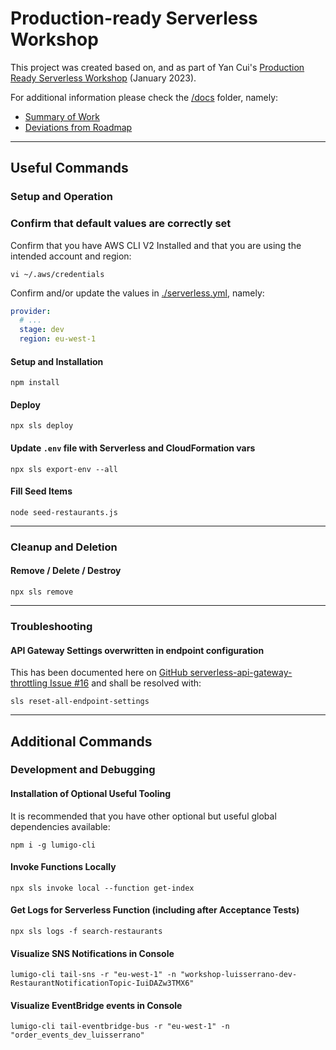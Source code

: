 # Production-ready Serverless Workshop

This project was created based on, and as part of Yan Cui's [Production Ready Serverless Workshop](https://productionreadyserverless.com/) (January 2023).

For additional information please check the [/docs](./docs) folder, namely:

- [Summary of Work](./docs/Summary-of-work.md)
- [Deviations from Roadmap](./docs/Deviations-from-roadmap.md)

----

## Useful Commands

### Setup and Operation

### Confirm that default values are correctly set

Confirm that you have AWS CLI V2 Installed and that you are using the intended account and region:

```shell
vi ~/.aws/credentials
```

Confirm and/or update the values in [./serverless.yml](./serverless.yml), namely:

```yaml
provider:
  # ...
  stage: dev
  region: eu-west-1
```

#### Setup and Installation

```shell
npm install
```

#### Deploy

```shell
npx sls deploy
```

#### Update `.env` file with Serverless and CloudFormation vars

```shell
npx sls export-env --all
```

#### Fill Seed Items

```shell
node seed-restaurants.js
```

----

### Cleanup and Deletion

#### Remove / Delete / Destroy

```shell
npx sls remove
```

----

### Troubleshooting

#### API Gateway Settings overwritten in endpoint configuration

This has been documented here on [GitHub serverless-api-gateway-throttling Issue #16](https://github.com/DianaIonita/serverless-api-gateway-throttling/issues/16) and shall be resolved with:

```shell
sls reset-all-endpoint-settings
```

----

## Additional Commands

### Development and Debugging

#### Installation of Optional Useful Tooling

It is recommended that you have other optional but useful global dependencies available:

```shell
npm i -g lumigo-cli
```

#### Invoke Functions Locally

```shell
npx sls invoke local --function get-index
```

#### Get Logs for Serverless Function (including after Acceptance Tests)

```shell
npx sls logs -f search-restaurants
```

#### Visualize SNS Notifications in Console

```shell
lumigo-cli tail-sns -r "eu-west-1" -n "workshop-luisserrano-dev-RestaurantNotificationTopic-IuiDAZw3TMX6"
```

#### Visualize EventBridge events in Console

```shell
lumigo-cli tail-eventbridge-bus -r "eu-west-1" -n "order_events_dev_luisserrano"
```
